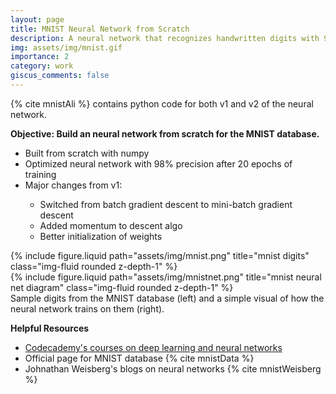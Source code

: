 ```yaml
---
layout: page
title: MNIST Neural Network from Scratch
description: A neural network that recognizes handwritten digits with 98% precision
img: assets/img/mnist.gif
importance: 2
category: work
giscus_comments: false
---
```

{% cite mnistAli %} contains python code for both v1 and v2 of the neural network. 


<b>Objective: Build an neural network from scratch for the MNIST database.</b>
<ul>
  <li>Built from scratch with numpy</li>
  <li>Optimized neural network with 98% precision after 20 epochs of training</li>
  <li>Major changes from v1: </li>
  <ul>
    <li>Switched from batch gradient descent to mini-batch gradient descent</li>
    <li>Added momentum to descent algo</li>
    <li>Better initialization of weights</li>
  </ul>
</ul> 

<div class="row justify-content-sm-center">
    <div class="col-sm-8 mt-3 mt-md-0">
        {% include figure.liquid path="assets/img/mnist.png" title="mnist digits" class="img-fluid rounded z-depth-1" %}
    </div>
    <div class="col-sm-4 mt-3 mt-md-0">
        {% include figure.liquid path="assets/img/mnistnet.png" title="mnist neural net diagram" class="img-fluid rounded z-depth-1" %}
    </div>
</div>
<div class="caption">
    Sample digits from the MNIST database (left) and a simple visual of how the neural network trains on them (right).
</div>

<b>Helpful Resources</b>
<ul>
  <li><a href="https://www.codecademy.com/courses/intro-to-deep-learning-with-tensor-flow/">Codecademy's courses on deep learning and neural networks</a></li>
  <li>Official page for MNIST database {% cite mnistData %}</li>
  <li>Johnathan Weisberg's blogs on neural networks {% cite mnistWeisberg %}</li>
</ul> 
